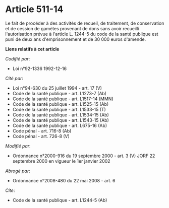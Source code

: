 # Article 511-14

Le fait de procéder à des activités de recueil, de traitement, de conservation et de cession de gamètes provenant de dons
sans avoir recueilli l'autorisation prévue à l'article L. 1244-5 du code de la santé publique est puni de deux ans
d'emprisonnement et de 30 000 euros d'amende.

**Liens relatifs à cet article**

_Codifié par_:

  - Loi n°92-1336 1992-12-16

_Cité par_:

  - Loi n°94-630 du 25 juillet 1994 - art. 17 (V)
  - Code de la santé publique - art. L1273-7 (Ab)
  - Code de la santé publique - art. L1517-14 (MMN)
  - Code de la santé publique - art. L1525-15 (Ab)
  - Code de la santé publique - art. L1533-15 (T)
  - Code de la santé publique - art. L1534-15 (Ab)
  - Code de la santé publique - art. L1543-15 (Ab)
  - Code de la santé publique - art. L675-16 (Ab)
  - Code pénal - art. 716-8 (Ab)
  - Code pénal - art. 726-8 (V)

_Modifié par_:

  - Ordonnance n°2000-916 du 19 septembre 2000 - art. 3 (V) JORF 22 septembre 2000 en vigueur le 1er janvier 2002

_Abrogé par_:

  - Ordonnance n°2008-480 du 22 mai 2008 - art. 6

_Cite_:

  - Code de la santé publique - art. L1244-5 (Ab)
